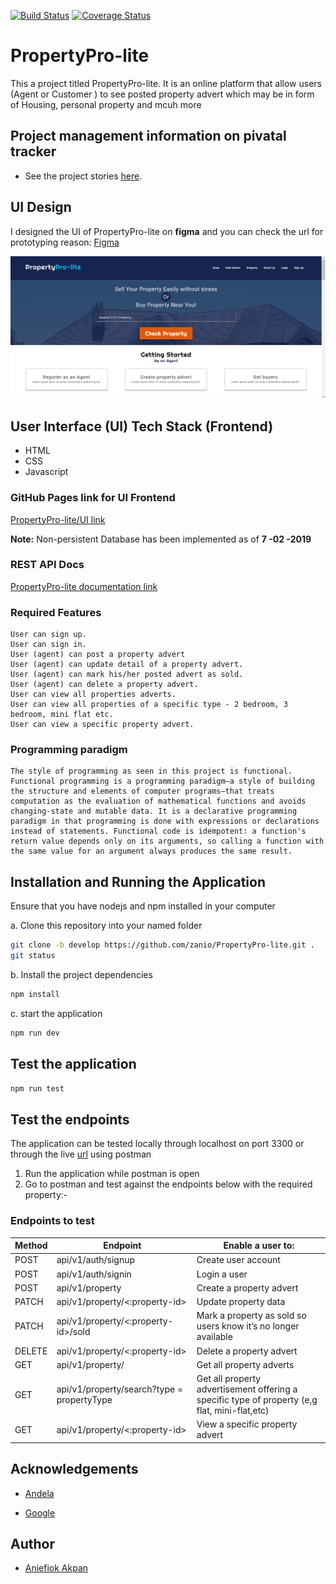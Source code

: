 [![Build Status](https://travis-ci.org/zanio/PropertyPro-lite.svg?branch=develop)](https://travis-ci.org/zanio/PropertyPro-lite) [![Coverage Status](https://coveralls.io/repos/github/zanio/PropertyPro-lite/badge.svg?branch=develop)](https://coveralls.io/github/zanio/PropertyPro-lite?branch=develop)

# PropertyPro-lite

This a project titled PropertyPro-lite. It is an online platform that allow users (Agent or Customer ) to see posted property advert which may be in form of Housing, personal property and mcuh more

## Project management information on pivatal tracker

* See the project stories [here](https://www.pivotaltracker.com/n/projects/2354433).

## UI Design

I designed the UI of PropertyPro-lite  on **figma** and you can check the url for prototyping reason:
[Figma](https://www.figma.com/proto/fIy9zqI7fmW2oKMDHSKLimzl/PropertyPro-Lite?node-id=2%3A2&scaling=scale-down)


![PropertyPro-lite screenshot](/UI/images/home.png?raw=true "Home page screenshot")

## User Interface (UI) Tech Stack (Frontend)

* HTML
* CSS
* Javascript

### GitHub Pages link for UI Frontend

[PropertyPro-lite/UI link](https://zanio.github.io/PropertyPro-lite/)

**Note:** Non-persistent Database has been  implemented as of **7 -02 -2019**

### REST API Docs

[PropertyPro-lite documentation link](https://propertpro-lite.herokuapp.com/api-docs/)

### Required Features

```
User can sign up.
User can sign in.
User (agent) can post a property advert
User (agent) can update detail of a property advert.
User (agent) can mark his/her posted advert as sold.
User (agent) can delete a property advert.
User can view all properties adverts.
User can view all properties of a specific type - 2 bedroom, 3 bedroom, mini flat etc.
User can view a specific property advert.
```

### Programming paradigm

```
The style of programming as seen in this project is functional. Functional programming is a programming paradigm—a style of building the structure and elements of computer programs—that treats computation as the evaluation of mathematical functions and avoids changing-state and mutable data. It is a declarative programming paradigm in that programming is done with expressions or declarations instead of statements. Functional code is idempotent: a function's return value depends only on its arguments, so calling a function with the same value for an argument always produces the same result.
```

## Installation and Running the Application

Ensure that you have nodejs and npm installed in your computer

a. Clone this repository into your named folder

```bash
git clone -b develop https://github.com/zanio/PropertyPro-lite.git .
git status
```

b. Install the project dependencies

```bash
npm install
```

c. start the application

```bash
npm run dev
```

## Test the application

```bash
npm run test
```

## Test the endpoints

The application can be tested locally through localhost on port 3300 or through the live [url](https://propertpro-lite.herokuapp.com/api-docs/) using postman

1. Run the application while postman is open
2. Go to postman and test against the endpoints below with the required property:-

### Endpoints to test

Method        | Endpoint      | Enable a user to: |
------------- | ------------- | ---------------
POST  | api/v1/auth/signup  | Create user account  |
POST  | api/v1/auth/signin  | Login a user |
POST  | api/v1/property  | Create a property advert |
PATCH  | api/v1/property/<:property-id>  | Update property data |
PATCH  | api/v1/property/<:property-id>/sold  | Mark a property as sold so users know it’s no longer available |
DELETE  | api/v1/property/<:property-id>  | Delete a property advert |
GET  | api/v1/property/ | Get all property adverts |
GET  | api/v1/property/search?type =​ propertyType  | Get all property advertisement offering a specific type of property (e,g flat, mini-flat,etc) |
GET  | api/v1/property/<:property-id>  | View a specific property advert |

## Acknowledgements

* [Andela](https://andela.com/)

* [Google](https://google.com/)

## Author

* [Aniefiok Akpan](https://github.com/zanio)

